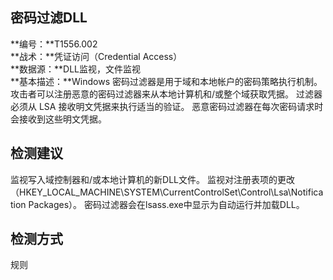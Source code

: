 ## 密码过滤DLL  
**编号：**T1556.002  
**战术：**凭证访问（Credential Access）  
**数据源：**DLL监视，文件监视  
**基本描述：**Windows 密码过滤器是用于域和本地帐户的密码策略执行机制。 攻击者可以注册恶意的密码过滤器来从本地计算机和/或整个域获取凭据。 过滤器必须从 LSA 接收明文凭据来执行适当的验证。 恶意密码过滤器在每次密码请求时会接收到这些明文凭据。  
## 检测建议  
监视写入域控制器和/或本地计算机的新DLL文件。 
监视对注册表项的更改
（HKEY_LOCAL_MACHINE\SYSTEM\CurrentControlSet\Control\Lsa\Notification Packages）。 
密码过滤器会在lsass.exe中显示为自动运行并加载DLL。  
## 检测方式  
规则